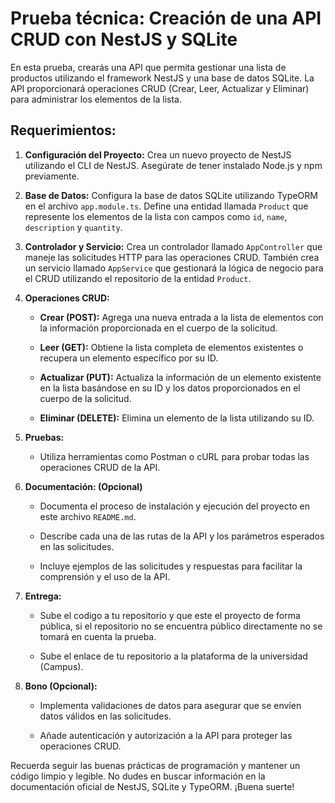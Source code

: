 # Prueba técnica: Creación de una API CRUD con NestJS y SQLite

En esta prueba, crearás una API que permita gestionar una lista de productos utilizando el framework NestJS y una base de datos SQLite. La API proporcionará operaciones CRUD (Crear, Leer, Actualizar y Eliminar) para administrar los elementos de la lista.

## Requerimientos:

1. **Configuración del Proyecto:** Crea un nuevo proyecto de NestJS utilizando el CLI de NestJS. Asegúrate de tener instalado Node.js y npm previamente.

2. **Base de Datos:** Configura la base de datos SQLite utilizando TypeORM en el archivo `app.module.ts`. Define una entidad llamada `Product` que represente los elementos de la lista con campos como `id`, `name`, `description` y `quantity`.

3. **Controlador y Servicio:** Crea un controlador llamado `AppController` que maneje las solicitudes HTTP para las operaciones CRUD. También crea un servicio llamado `AppService` que gestionará la lógica de negocio para el CRUD utilizando el repositorio de la entidad `Product`.

4. **Operaciones CRUD:**
   - **Crear (POST):** Agrega una nueva entrada a la lista de elementos con la información proporcionada en el cuerpo de la solicitud.

   - **Leer (GET):** Obtiene la lista completa de elementos existentes o recupera un elemento específico por su ID.

   - **Actualizar (PUT):** Actualiza la información de un elemento existente en la lista basándose en su ID y los datos proporcionados en el cuerpo de la solicitud.

   - **Eliminar (DELETE):** Elimina un elemento de la lista utilizando su ID.

5. **Pruebas:**
   - Utiliza herramientas como Postman o cURL para probar todas las operaciones CRUD de la API.

6. **Documentación: (Opcional)**
   - Documenta el proceso de instalación y ejecución del proyecto en este archivo `README.md`.

   - Describe cada una de las rutas de la API y los parámetros esperados en las solicitudes.

   - Incluye ejemplos de las solicitudes y respuestas para facilitar la comprensión y el uso de la API.

7. **Entrega:**
   - Sube el codigo a tu repositorio y que este el proyecto de forma pública, si el repositorio no se encuentra público directamente no se tomará en cuenta la prueba.

   - Sube el enlace de tu repositorio a la plataforma de la universidad (Campus).

8. **Bono (Opcional):**
   - Implementa validaciones de datos para asegurar que se envíen datos válidos en las solicitudes.

   - Añade autenticación y autorización a la API para proteger las operaciones CRUD.

Recuerda seguir las buenas prácticas de programación y mantener un código limpio y legible. No dudes en buscar información en la documentación oficial de NestJS, SQLite y TypeORM. ¡Buena suerte!
